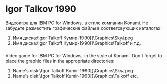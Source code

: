 # Igor Talkov 1990
Видеоигра для IBM PC for Windows, в стиле компании Konami.
Не забудьте разместить графические файлы в соответсвующих каталогах:
1) Имя диска:\Igor Talkoff Кумир-1990[]\Graphics\SkyJpeg
2) Имя диска:\Igor Talkoff Кумир-1990[]\Graphics\Talkoff
и т.д.
###
Video game for IBM PC for Windows, in the style of Konami.
Don't forget to place the graphic files in the appropriate directories:
1) Name's disk:\Igor Talkoff Kumir-1990[]\Graphics\SkyJpeg
2) Name's disk:\Igor Talkoff Kumir-1990[]\Graphics\Talkoff
etc.

